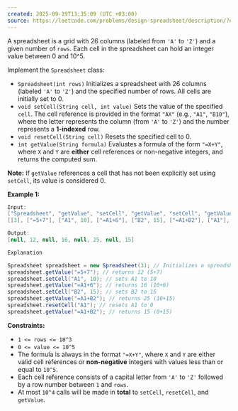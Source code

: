 ```yaml
---
created: 2025-09-19T13:35:09 (UTC +03:00)
source: https://leetcode.com/problems/design-spreadsheet/description/?envType=daily-question&envId=2025-09-19
---
```

A spreadsheet is a grid with 26 columns (labeled from `'A'` to `'Z'`) and a given number of `rows`. Each cell in the spreadsheet can hold an integer value between 0 and 10^5.

Implement the `Spreadsheet` class:

 * `Spreadsheet(int rows)` Initializes a spreadsheet with 26 columns (labeled `'A'` to `'Z'`) and the specified number of rows. All cells are initially set to 0.
 * `void setCell(String cell, int value)` Sets the value of the specified `cell`. The cell reference is provided in the format `"AX"` (e.g., `"A1"`, `"B10"`), where the letter represents the column (from `'A'` to `'Z'`) and the number represents a **1-indexed** row.
 * `void resetCell(String cell)` Resets the specified cell to 0.
 * `int getValue(String formula)` Evaluates a formula of the form `"=X+Y"`, where `X` and `Y` are **either** cell references or non-negative integers, and returns the computed sum.

**Note:** If `getValue` references a cell that has not been explicitly set using `setCell`, its value is considered 0.


**Example 1:**

``` Java
Input:
["Spreadsheet", "getValue", "setCell", "getValue", "setCell", "getValue", "resetCell", "getValue"]
[[3], ["=5+7"], ["A1", 10], ["=A1+6"], ["B2", 15], ["=A1+B2"], ["A1"], ["=A1+B2"]]

Output:
[null, 12, null, 16, null, 25, null, 15]

Explanation

Spreadsheet spreadsheet = new Spreadsheet(3); // Initializes a spreadsheet with 3 rows and 26 columns
spreadsheet.getValue("=5+7"); // returns 12 (5+7)
spreadsheet.setCell("A1", 10); // sets A1 to 10
spreadsheet.getValue("=A1+6"); // returns 16 (10+6)
spreadsheet.setCell("B2", 15); // sets B2 to 15
spreadsheet.getValue("=A1+B2"); // returns 25 (10+15)
spreadsheet.resetCell("A1"); // resets A1 to 0
spreadsheet.getValue("=A1+B2"); // returns 15 (0+15)
```


**Constraints:**

 * `1 <= rows <= 10^3`
 * `0 <= value <= 10^5`
 * The formula is always in the format `"=X+Y"`, where `X` and `Y` are either valid cell references or **non-negative** integers with values less than or equal to `10^5`.
 * Each cell reference consists of a capital letter from `'A'` to `'Z'` followed by a row number between `1` and `rows`.
 * At most `10^4` calls will be made in **total** to `setCell`, `resetCell`, and `getValue`.

